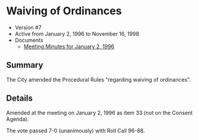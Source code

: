 # Waiving of Ordinances

- Version #7
- Active from January 2, 1996 to November 16, 1998 
- Documents
    - [Meeting Minutes for January 2, 1996](assets/rules-archive/1996_01_02/meeting_minutes.pdf)

## Summary

The City amended the Procedural Rules "regarding waiving of ordinances".

## Details

Amended at the meeting on January 2, 1996 as item 33 (not on the Consent Agenda).

The vote passed 7-0 (unanimously) with Roll Call 96-88.
